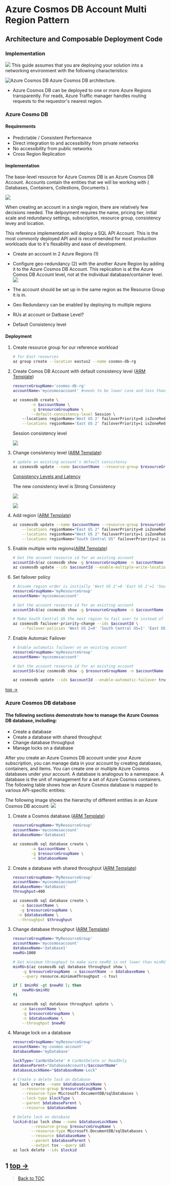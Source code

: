 # Azure Cosmos DB Account Multi Region Pattern
## Architecture and Composable Deployment Code
### Implementation
![](https://docs.microsoft.com/en-us/azure/cosmos-db/media/introduction/azure-cosmos-db.png)
This guide assumes that you are deploying your solution into a networking environment with the following characteristics:

![Azure Cosmos DB](https://www.gotcosmos.com/images/architecture/web.png?v=v5wUB5Zw9Tq66qcMudl0AA6uVu5QImOsEjuUxY1ULwU)  Azure Cosmos DB architecture.   

- Azure Cosmos DB can be deployed to one or more Azure Regions transparently. For reads, Azure Traffic manager handles routing requests to the requestor's nearest region.

### Azure Cosmo DB
#### Requirements
- Predictable / Consistent Performance
- Direct integration to and accessibility from private networks
- No accessibility from public networks
- Cross Region Replication
#### Implementation

The base-level resource for Azure Cosmos DB is an Azure Cosmos DB Account. Accounts contain the entities that we will be working with ( Databases, Containers, Collestions, Documents ).

![](https://azurecomcdn.azureedge.net/mediahandler/acomblog/media/Default/blog/8d036cf9-df49-45d3-b540-00f18c4f5c31.png)

When creating an account in a single region, there are relatively few decisions needed. The delpoyment requires the name, pricing tier, initial scale and redundancy settings, subscription, resource group, consistency levey and location.

This reference implementation will deploy a SQL API Account. This is the most commonly deployed API and is recommended for most production workloads due to it's flexability and ease of development.    
  
- Create an account in 2 Azure Regions (1)  

- Configure geo-redundancy (2) with the another Azure Region by adding it to the Azure Cosmos DB Account. This replicaiton is at the Azure Comos DB Account level, not at the individual database/container level.
![](https://docs.microsoft.com/en-us/azure/cosmos-db/media/how-to-manage-database-account/replicate-data-globally.png)

- The account should be set up in the same region as the Resource Group it is in. 

- Geo Redundancy can be enabled by deploying to multiple regions

- RUs at account or Datbase Level?

- Default Consistency level

#### Deployment
1. Create resource group for our reference workload
	```bash
	# for East resources
	az group create --location eastus2 --name cosmos-db-rg
	```
2. Create Comos DB Account with default consistency level ([ARM Template](../components/cosmosaccount/cosmosaccount.json#L1))
	```bash
	resourceGroupName='cosmos-db-rg'
	accountName='mycosmosaccount' #needs to be lower case and less than 44 characters

	az cosmosdb create \
    		-n $accountName \
    		-g $resourceGroupName \
    		--default-consistency-level Session \   		
   		--locations regionName='West US 2' failoverPriority=0 isZoneRedundant=False \
		--locations regionName='East US 2' failoverPriority=1 isZoneRedundant=False
	```
	Session consistency level
	
	![](https://docs.microsoft.com/en-us/azure/cosmos-db/media/consistency-levels/session-consistency.gif)
	
	
3. Change consistency level ([ARM Template](../components/cosmosaccount/combinedCosmos.json#L1))
	```bash
	# update an existing account's default consistency
	az cosmosdb update --name $accountName --resource-group $resourceGroupName --default-consistency-level Strong
	```
	[Consistency Levels and Latency](../docs/reliability.md)
	
	The new consistency level is Strong Consistency
	
	![](https://docs.microsoft.com/en-us/azure/cosmos-db/media/consistency-levels/strong-consistency.gif)
	
	![](https://docs.microsoft.com/en-us/azure/cosmos-db/media/consistency-levels/five-consistency-levels.png)

4. Add region ([ARM Template](../components/cosmosaccount/combinedCosmos.json#L1))
	```bash
	az cosmosdb update --name $accountName --resource-group $resourceGroupName \
		--locations regionName="East US 2" failoverPriority=0 isZoneRedundant=False \
		--locations regionName="West US 2" failoverPriority=1 isZoneRedundant=False  \
		--locations regionName="South Central US" failoverPriority=2 isZoneRedundant=False
	```
5. Enable multiple write regions([ARM Template](../components/cosmosaccount/combinedCosmos.json#L122))
	```bash
	# Get the account resource id for an existing account
	accountId=$(az cosmosdb show -g $resourceGroupName -n $accountName --query id -o tsv)
	az cosmosdb update --ids $accountId --enable-multiple-write-locations true
	```
6. Set failover policy
	```bash
	# Assume region order is initially 'West US 2'=0 'East US 2'=1 'South Central US'=2 for account
	resourceGroupName='myResourceGroup'
	accountName='mycosmosaccount'

	# Get the account resource id for an existing account
	accountId=$(az cosmosdb show -g $resourceGroupName -n $accountName --query id -o tsv)

	# Make South Central US the next region to fail over to instead of East US 2
	az cosmosdb failover-priority-change --ids $accountId \
		--failover-policies 'West US 2=0' 'South Central US=1' 'East US 2=2'
	```
7. Enable Automaic Failover
	```bash
	# Enable automatic failover on an existing account
	resourceGroupName='myResourceGroup'
	accountName='mycosmosaccount'

	# Get the account resource id for an existing account
	accountId=$(az cosmosdb show -g $resourceGroupName -n $accountName --query id -o tsv)

	az cosmosdb update --ids $accountId --enable-automatic-failover true
	```
[top ->](#Architecture-and-Composable-Deployment-Code)    

### Azure Cosmos DB database
#### The following sections demonstrate how to manage the Azure Cosmos DB database, including:
- Create a database
- Create a database with shared throughput
- Change database throughput
- Manage locks on a database

After you create an Azure Cosmos DB account under your Azure subscription, you can manage data in your account by creating databases, containers, and items. You can create one or multiple Azure Cosmos databases under your account. A database is analogous to a namespace. A database is the unit of management for a set of Azure Cosmos containers. The following table shows how an Azure Cosmos database is mapped to various API-specific entities:

The following image shows the hierarchy of different entities in an Azure Cosmos DB account:
![](https://docs.microsoft.com/en-us/azure/cosmos-db/media/databases-containers-items/cosmos-entities.png)

1. Create a Cosmos database.([ARM Template](../components/cosmosaccount/combinedCosmos.json#L97))
	```bash
	resourceGroupName='MyResourceGroup'
	accountName='mycosmosaccount'
	databaseName='database1'

	az cosmosdb sql database create \
    		-a $accountName \
    		-g $resourceGroupName \
    		-n $databaseName
	```
2. Create a database with shared throughput ([ARM Template](../components/cosmosaccount/combinedCosmos.json#L114))
	```bash
	resourceGroupName='MyResourceGroup'
	accountName='mycosmosaccount'
	databaseName='database1'
	throughput=400

	az cosmosdb sql database create \
 	   -a $accountName \
 	   -g $resourceGroupName \
  	  -n $databaseName \
  	  --throughput $throughput
	```
3. Change database throughput ([ARM Template](../components/cosmosaccount/combinedCosmos.json#L137))
	```bash
	resourceGroupName='MyResourceGroup'
	accountName='mycosmosaccount'
	databaseName='database1'
	newRU=1000
	
	# Get minimum throughput to make sure newRU is not lower than minRU
	minRU=$(az cosmosdb sql database throughput show \
	    -g $resourceGroupName -a $accountName -n $databaseName \
	    --query resource.minimumThroughput -o tsv)
	
	if [ $minRU -gt $newRU ]; then
	    newRU=$minRU
	fi
	
	az cosmosdb sql database throughput update \
	    -a $accountName \
	    -g $resourceGroupName \
	    -n $databaseName \
	    --throughput $newRU
	```
4. Manage lock on a database
	```bash
	resourceGroupName='myResourceGroup'
	accountName='my-cosmos-account'
	databaseName='myDatabase'
	
	lockType='CanNotDelete' # CanNotDelete or ReadOnly
	databaseParent="databaseAccounts/$accountName"
	databaseLockName="$databaseName-Lock"
	
	# Create a delete lock on database
	az lock create --name $databaseLockName \
	    --resource-group $resourceGroupName \
	    --resource-type Microsoft.DocumentDB/sqlDatabases \
	    --lock-type $lockType \
	    --parent $databaseParent \
	    --resource $databaseName
	
	# Delete lock on database
	lockid=$(az lock show --name $databaseLockName \
	        --resource-group $resourceGroupName \
	        --resource-type Microsoft.DocumentDB/sqlDatabases \
	        --resource $databaseName \
	        --parent $databaseParent \
	        --output tsv --query id)
	az lock delete --ids $lockid
	```

1
[top ->](#Architecture-and-Composable-Deployment-Code) 
---
> [Back to TOC](../README.md#TOC) 
